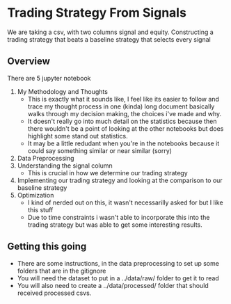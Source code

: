 # Trading Strategy From Signals

We are taking a csv, with two columns signal and equity. 
Constructing a trading strategy that beats a baseline strategy that selects every signal

## Overview
There are 5 jupyter notebook
1. My Methodology and Thoughts
   - This is exactly what it sounds like, I feel like its easier to follow and trace my thought process in one (kinda) long document basically walks through my decision making, the choices i've made and why.
   - It doesn't really go into much detail on the statistics because then there wouldn't be a point of looking at the other notebooks but does highlight some stand out statistics.
   - It may be a little redudant when you're in the notebooks because it could say something similar or near similar (sorry)
2. Data Preprocessing
3. Understanding the signal column
     - This is crucial in how we determine our trading strategy
4. Implementing our trading strategy and looking at the comparison to our baseline strategy
5. Optimization
   - I kind of nerded out on this, it wasn't necessarilly asked for but I like this stuff
   - Due to time constraints i wasn't able to incorporate this into the trading strategy but was able to get some interesting results.

## Getting this going
  - There are some instructions, in the data preprocessing to set up some folders that are in the gitignore
  - You will need the dataset to put in a ../data/raw/ folder to get it to read
  - You will also need to create a ../data/processed/ folder that should received processed csvs.
